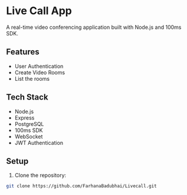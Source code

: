 # Live Call App

A real-time video conferencing application built with Node.js and 100ms SDK.

## Features

- User Authentication
- Create Video Rooms
- List the rooms


## Tech Stack

- Node.js
- Express
- PostgreSQL
- 100ms SDK
- WebSocket
- JWT Authentication

## Setup

1. Clone the repository:
```bash
git clone https://github.com/FarhanaBadubhai/Livecall.git

